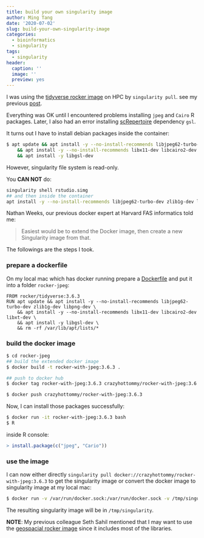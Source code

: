 ```yaml
---
title: build your own singularity image
author: Ming Tang
date: '2020-07-02'
slug: build-your-own-singularity-image
categories:
  - bioinformatics
  - singularity
tags:
  - singularity
header:
  caption: ''
  image: ''
  preview: yes
---
```


I was using the [tidyverse rocker image](https://hub.docker.com/r/rocker/tidyverse/) on HPC by `singularity pull`. see my previous [post](https://divingintogeneticsandgenomics.rbind.io/post/run-rstudio-server-with-singularity-on-hpc/).

Everything was OK until I encountered problems installing `jpeg` and `Cairo` R packages. Later, I also had an error installing [scRepertoire](https://github.com/ncborcherding/scRepertoire) dependency `gsl`.

It turns out I have to install debian packages inside the container:

```bash
$ apt update && apt install -y --no-install-recommends libjpeg62-turbo-dev zlib1g-dev libpng-dev \
	&& apt install -y --no-install-recommends libx11-dev libcairo2-dev libxt-dev \
	&& apt install -y libgsl-dev 
```

However, singularity file system is read-only.

You **CAN NOT** do:

```bash
singularity shell rstudio.simg
## and then inside the container
apt install -y --no-install-recommends libjpeg62-turbo-dev zlib1g-dev libpng-dev
```

Nathan Weeks, our previous docker expert at Harvard FAS informatics told me:

> Easiest would be to extend the Docker image, then create a new Singularity image from that.

The followings are the steps I took.

### prepare a dockerfile

On my local mac which has docker running prepare a [Dockerfile](https://github.com/crazyhottommy/rocker_tidyvese_jpeg_cairo) and put it into a folder `rocker-jpeg`:

```
FROM rocker/tidyverse:3.6.3
RUN apt update && apt install -y --no-install-recommends libjpeg62-turbo-dev zlib1g-dev libpng-dev \
	&& apt install -y --no-install-recommends libx11-dev libcairo2-dev libxt-dev \
	&& apt install -y libgsl-dev \
 	&& rm -rf /var/lib/apt/lists/*
```
### build the docker image

```bash
$ cd rocker-jpeg
## build the extended docker image
$ docker build -t rocker-with-jpeg:3.6.3 .

## push to docker hub
$ docker tag rocker-with-jpeg:3.6.3 crazyhottommy/rocker-with-jpeg:3.6.3

$ docker push crazyhottommy/rocker-with-jpeg:3.6.3
```

Now, I can install those packages successfully:

```bash
$ docker run -it rocker-with-jpeg:3.6.3 bash
$ R
```
inside R console:

```r
> install.package(c("jpeg", "Cario"))
```

### use the image 
I can now either directly `singularity pull docker://crazyhottommy/rocker-with-jpeg:3.6.3`
to get the singularity image or convert the docker image to singularity image at my local mac:

```bash
$ docker run -v /var/run/docker.sock:/var/run/docker.sock -v /tmp/singularity:/output --privileged -t --rm quay.io/singularity/docker2singularity:v3.6.3 my-rocker-with-jpeg:3.6.3
```

The resulting singularity image will be in `/tmp/singularity`.

**NOTE**: My previous colleague Seth Sahil mentioned that I may want to use the [geospacial rocker image](https://hub.docker.com/r/rocker/geospatial) since it includes most of the libraries.

